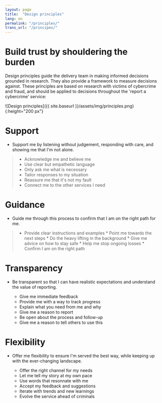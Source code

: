 ```yaml
---
layout: page
title:  "Design principles"
lang: en
permalink: "/principles/"
trans_url: "/principes/"
---
```


# Build trust by shouldering the burden

Design principles guide the delivery team in making informed decisions grounded in research. They also provide a framework to measure decisions against. These principles are based on research with victims of cybercrime and fraud, and should be applied to decisions throughout the 'report a cybercrime' service:

![Design principles]({{ site.baseurl }}/assets/img/principles.png){:height="200 px"}

# Support

 * Support me by listening without judgement, responding with care, and showing me that I'm not alone.
 
  >  * Acknowledge me and believe me
  >  * Use clear but empathetic language
  >  * Only ask me what is necessary
  >  * Tailor responses to my situation
  >  * Reassure me that it's not my fault
  >  * Connect me to the other services I need

# Guidance

 * Guide me through this process to confirm that I am on the right path for me.
 
  >  * Provide clear instructions and examples
    * Point me towards the next steps
    * Do the heavy lifting in the background
    * Give me advice on how to stay safe
    * Help me stop ongoing losses
    * Confirm I am on the right path

# Transparency

 * Be transparent so that I can have realistic expectations and understand the value of reporting.
 
    * Give me immediate feedback
    * Provide me with a way to track progress
    * Explain what you need from me and why
    * Give me a reason to report
    * Be open about the process and follow-up
    * Give me a reason to tell others to use this

# Flexibility

 * Offer me flexibility to ensure I'm served the best way, while keeping up with the ever-changing landscape.
 
    * Offer the right channel for my needs
    * Let me tell my story at my own pace
    * Use words that resonnate with me
    * Accept my feedback and suggestions
    * Iterate with trends and new learnings
    * Evolve the service ahead of criminals
